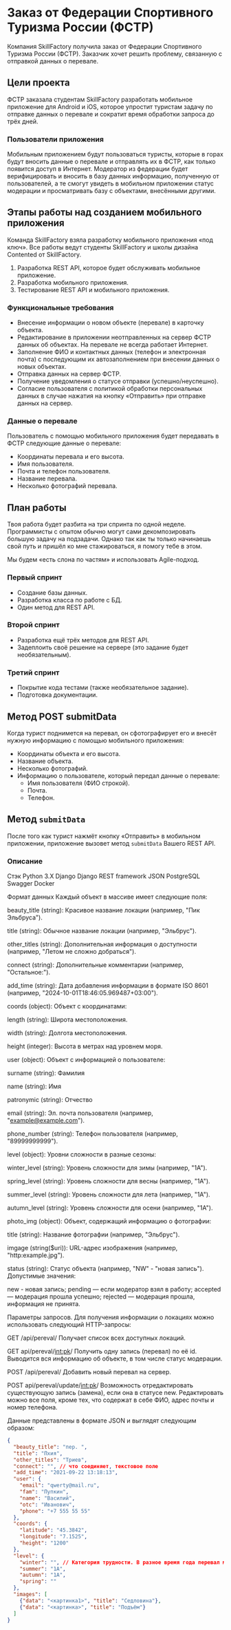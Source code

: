 # Заказ от Федерации Спортивного Туризма России (ФСТР)

Компания SkillFactory получила заказ от Федерации Спортивного Туризма России (ФСТР). Заказчик хочет решить проблему, связанную с отправкой данных о перевале.

## Цели проекта

ФСТР заказала студентам SkillFactory разработать мобильное приложение для Android и iOS, которое упростит туристам задачу по отправке данных о перевале и сократит время обработки запроса до трёх дней.

### Пользователи приложения

Мобильным приложением будут пользоваться туристы, которые в горах будут вносить данные о перевале и отправлять их в ФСТР, как только появится доступ в Интернет. Модератор из федерации будет верифицировать и вносить в базу данных информацию, полученную от пользователей, а те смогут увидеть в мобильном приложении статус модерации и просматривать базу с объектами, внесёнными другими.

## Этапы работы над созданием мобильного приложения

Команда SkillFactory взяла разработку мобильного приложения «под ключ». Все работы ведут студенты SkillFactory и школы дизайна Contented от SkillFactory.

1. Разработка REST API, которое будет обслуживать мобильное приложение.
2. Разработка мобильного приложения.
3. Тестирование REST API и мобильного приложения.

### Функциональные требования

- Внесение информации о новом объекте (перевале) в карточку объекта.
- Редактирование в приложении неотправленных на сервер ФСТР данных об объектах. На перевале не всегда работает Интернет.
- Заполнение ФИО и контактных данных (телефон и электронная почта) с последующим их автозаполнением при внесении данных о новых объектах.
- Отправка данных на сервер ФСТР.
- Получение уведомления о статусе отправки (успешно/неуспешно).
- Согласие пользователя с политикой обработки персональных данных в случае нажатия на кнопку «Отправить» при отправке данных на сервер.

### Данные о перевале

Пользователь с помощью мобильного приложения будет передавать в ФСТР следующие данные о перевале:

- Координаты перевала и его высота.
- Имя пользователя.
- Почта и телефон пользователя.
- Название перевала.
- Несколько фотографий перевала.

## План работы

Твоя работа будет разбита на три спринта по одной неделе. Программисты с опытом обычно могут сами декомпозировать большую задачу на подзадачи. Однако так как ты только начинаешь свой путь и пришёл ко мне стажироваться, я помогу тебе в этом.

Мы будем «есть слона по частям» и использовать Agile-подход.

### Первый спринт

- Создание базы данных.
- Разработка класса по работе с БД.
- Один метод для REST API.

### Второй спринт

- Разработка ещё трёх методов для REST API.
- Задеплоить своё решение на сервере (это задание будет необязательным).

### Третий спринт

- Покрытие кода тестами (также необязательное задание).
- Подготовка документации.

## Метод POST submitData

Когда турист поднимется на перевал, он сфотографирует его и внесёт нужную информацию с помощью мобильного приложения:

- Координаты объекта и его высота.
- Название объекта.
- Несколько фотографий.
- Информацию о пользователе, который передал данные о перевале:
  - Имя пользователя (ФИО строкой).
  - Почта.
  - Телефон.
 ## Метод `submitData`

После того как турист нажмёт кнопку «Отправить» в мобильном приложении, приложение вызовет метод `submitData` Вашего REST API.

### Описание

 
Стэк
Python 3.X
Django
Django REST framework
JSON
PostgreSQL
Swagger
Docker


Формат данных
Каждый объект в массиве имеет следующие поля:

beauty_title (string): Красивое название локации (например, "Пик Эльбруса").

title (string): Обычное название локации (например, "Эльбрус").

other_titles (string): Дополнительная информация о доступности (например, "Летом не сложно добраться").

connect (string): Дополнительные комментарии (например, "Остальное:").

add_time (string): Дата добавления информации в формате ISO 8601 (например, "2024-10-01T18:46:05.969487+03:00").

coords (object): Объект с координатами:

length (string): Широта местоположения.

width (string): Долгота местоположения.

height (integer): Высота в метрах над уровнем моря.

user (object): Объект с информацией о пользователе:

surname (string): Фамилия

name (string): Имя

patronymic (string): Отчество 

email (string): Эл. почта пользователя (например, "example@example.com").

phone_number (string): Телефон пользователя (например, "89999999999").

level (object): Уровни сложности в разные сезоны:

winter_level (string): Уровень сложности для зимы (например, "1A").

spring_level (string): Уровень сложности для весны (например, "1A").

summer_level (string): Уровень сложности для лета (например, "1A").

autumn_level (string): Уровень сложности для осени (например, "1A").

photo_img (object): Объект, содержащий информацию о фотографии:

title (string): Название фотографии (например, "Эльбрус").

imgage (string($uri)): URL-адрес изображения (например, "http:example.jpg").

status (string): Статус объекта (например, "NW" - "новая запись"). Допустимые значения:

new - новая запись;
pending — если модератор взял в работу;
accepted — модерация прошла успешно;
rejected — модерация прошла, информация не принята.


Параметры запросов.
Для получения информации о локациях можно использовать следующий HTTP-запросы:

GET /api/pereval/
Получает список всех доступных локаций.

GET api/pereval/<int:pk>/
Получить одну запись (перевал) по её id. Выводится вся информацию об объекте, в том числе статус модерации.


POST /api/pereval/
Добавить новый перевал на сервер.

POST api/pereval/update/<int:pk>/
Возможность отредактировать существующую запись (замена), если она в статусе new. Редактировать можно все поля, кроме тех, что содержат в себе ФИО, адрес почты и номер телефона.

Данные представлены в формате JSON и выглядят следующим образом:
```json
{
  "beauty_title": "пер. ",
  "title": "Пхия",
  "other_titles": "Триев",
  "connect": "", // что соединяет, текстовое поле
  "add_time": "2021-09-22 13:18:13",
  "user": {
    "email": "qwerty@mail.ru",
    "fam": "Пупкин",
    "name": "Василий",
    "otc": "Иванович",
    "phone": "+7 555 55 55"
  },
  "coords": {
    "latitude": "45.3842",
    "longitude": "7.1525",
    "height": "1200"
  },
  "level": {
    "winter": "", // Категория трудности. В разное время года перевал может иметь разную категорию трудности
    "summer": "1А",
    "autumn": "1А",
    "spring": ""
  },
  "images": [
    {"data": "<картинка1>", "title": "Седловина"},
    {"data": "<картинка>", "title": "Подъём"}
  ]
}

